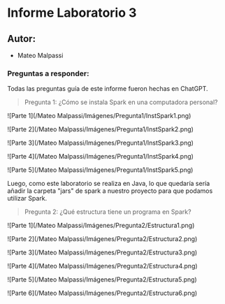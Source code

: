# Informe Laboratorio 3

## Autor:

- Mateo Malpassi

### Preguntas a responder:

Todas las preguntas guía de este informe fueron hechas en ChatGPT.

> Pregunta 1: ¿Cómo se instala Spark en una computadora personal?

![Parte 1](/Mateo Malpassi/Imágenes/Pregunta1/InstSpark1.png)

![Parte 2](/Mateo Malpassi/Imágenes/Pregunta1/InstSpark2.png)

![Parte 3](/Mateo Malpassi/Imágenes/Pregunta1/InstSpark3.png)

![Parte 4](/Mateo Malpassi/Imágenes/Pregunta1/InstSpark4.png)

![Parte 5](/Mateo Malpassi/Imágenes/Pregunta1/InstSpark5.png)

Luego, como este laboratorio se realiza en Java, lo que quedaría sería añadir la carpeta "jars" de spark a nuestro proyecto para que podamos utilizar Spark.

> Pregunta 2: ¿Qué estructura tiene un programa en Spark?

![Parte 1](/Mateo Malpassi/Imágenes/Pregunta2/Estructura1.png)

![Parte 2](/Mateo Malpassi/Imágenes/Pregunta2/Estructura2.png)

![Parte 3](/Mateo Malpassi/Imágenes/Pregunta2/Estructura3.png)

![Parte 4](/Mateo Malpassi/Imágenes/Pregunta2/Estructura4.png)

![Parte 5](/Mateo Malpassi/Imágenes/Pregunta2/Estructura5.png)

![Parte 6](/Mateo Malpassi/Imágenes/Pregunta2/Estructura6.png)


